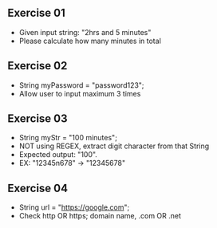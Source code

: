 ## Exercise 01
* Given input string: "2hrs and 5 minutes"
* Please calculate how many minutes in total

## Exercise 02
* String myPassword = "password123";
* Allow user to input maximum 3 times

## Exercise 03
* String myStr = "100 minutes";
* NOT using REGEX, extract digit character from that String
* Expected output: "100".
* EX: "12345n678" -> "12345678"

## Exercise 04
* String url = "https://google.com";
* Check http OR https; domain name, .com OR .net
